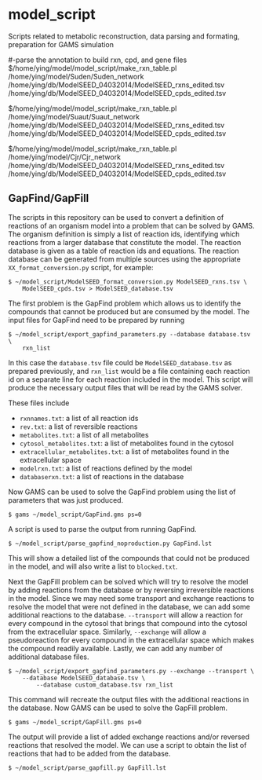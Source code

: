 model_script
=================

Scripts related to metabolic reconstruction, data parsing and formating, preparation for GAMS simulation

#-parse the annotation to build rxn, cpd, and gene files
$/home/ying/model/model_script/make_rxn_table.pl /home/ying/model/Suden/Suden_network /home/ying/db/ModelSEED_04032014/ModelSEED_rxns_edited.tsv /home/ying/db/ModelSEED_04032014/ModelSEED_cpds_edited.tsv

$/home/ying/model/model_script/make_rxn_table.pl /home/ying/model/Suaut/Suaut_network /home/ying/db/ModelSEED_04032014/ModelSEED_rxns_edited.tsv /home/ying/db/ModelSEED_04032014/ModelSEED_cpds_edited.tsv

$/home/ying/model/model_script/make_rxn_table.pl /home/ying/model/Cjr/Cjr_network /home/ying/db/ModelSEED_04032014/ModelSEED_rxns_edited.tsv /home/ying/db/ModelSEED_04032014/ModelSEED_cpds_edited.tsv

GapFind/GapFill
---------------

The scripts in this repository can be used to convert a definition of reactions
of an organism model into a problem that can be solved by GAMS. The organism
definition is simply a list of reaction ids, identifying which reactions from
a larger database that constitute the model. The reaction database is given as
a table of reaction ids and equations. The reaction database can be generated
from multiple sources using the appropriate `XX_format_conversion.py` script,
for example:

``` shell
$ ~/model_script/ModelSEED_format_conversion.py ModelSEED_rxns.tsv \
	ModelSEED_cpds.tsv > ModelSEED_database.tsv
```

The first problem is the GapFind problem which allows us to identify the compounds
that cannot be produced but are consumed by the model. The input files for GapFind
need to be prepared by running

``` shell
$ ~/model_script/export_gapfind_parameters.py --database database.tsv \
	rxn_list
```

In this case the `database.tsv` file could be `ModelSEED_database.tsv` as
prepared previously, and `rxn_list` would be a file containing each reaction id
on a separate line for each reaction included in the model. This script will
produce the necessary output files that will be read by the GAMS solver.

These files include

* `rxnnames.txt`: a list of all reaction ids
* `rev.txt`: a list of reversible reactions
* `metabolites.txt`: a list of all metabolites
* `cytosol_metabolites.txt`: a list of metabolites found in the cytosol
* `extracellular_metabolites.txt`: a list of metabolites found in the extracellular space
* `modelrxn.txt`: a list of reactions defined by the model
* `databaserxn.txt`: a list of reactions in the database

Now GAMS can be used to solve the GapFind problem using the list of parameters
that was just produced.

``` shell
$ gams ~/model_script/GapFind.gms ps=0
```

A script is used to parse the output from running GapFind.

``` shell
$ ~/model_script/parse_gapfind_noproduction.py GapFind.lst
```

This will show a detailed list of the compounds that could not be produced in
the model, and will also write a list to `blocked.txt`.

Next the GapFill problem can be solved which will try to resolve the model
by adding reactions from the database or by reversing irreversible reactions
in the model. Since we may need some transport and exchange reactions to resolve
the model that were not defined in the database, we can add some additional
reactions to the database. `--transport` will allow a reaction for every
compound in the cytosol that brings that compound into the cytosol from the
extracellular space. Similarly, `--exchange` will allow a pseudoreaction for
every compound in the extracellular space which makes the compound readily
available. Lastly, we can add any number of additional database files.

``` shell
$ ~/model_script/export_gapfind_parameters.py --exchange --transport \
	--database ModelSEED_database.tsv \
        --database custom_database.tsv rxn_list
```

This command will recreate the output files with the additional reactions
in the database. Now GAMS can be used to solve the GapFill problem.

``` shell
$ gams ~/model_script/GapFill.gms ps=0
```

The output will provide a list of added exchange reactions and/or reversed
reactions that resolved the model. We can use a script to obtain the list
of reactions that had to be added from the database.

``` shell
$ ~/model_script/parse_gapfill.py GapFill.lst
```
